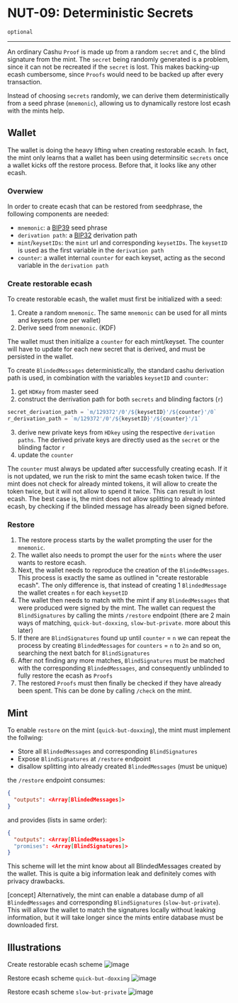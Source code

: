 NUT-09: Deterministic Secrets
==========================

`optional`

---

An ordinary Cashu `Proof` is made up from a random `secret` and `C`, the blind signature from the mint. The `secret` being randomly generated is a problem, since it can not be recreated if the `secret` is lost. This makes backing-up ecash cumbersome, since `Proofs` would need to be backed up after every transaction.

Instead of choosing `secrets` randomly, we can derive them deterministically from a seed phrase (`mnemonic`), allowing us to dynamically restore lost ecash with the mints help.

## Wallet

The wallet is doing the heavy lifting when creating restorable ecash. In fact, the mint only learns that a wallet has been using determinsitic `secrets` once a wallet kicks off the restore process. Before that, it looks like any other ecash.

### Overwiew

In order to create ecash that can be restored from seedphrase, the following components are needed:

* `mnemonic`: a [BIP39](https://github.com/bitcoin/bips/blob/master/bip-0039.mediawiki) seed phrase
* `derivation path`: a [BIP32](https://github.com/bitcoin/bips/blob/master/bip-0032.mediawiki) derivation path
* `mint`/`keysetIDs`: the `mint` url and corresponding `keysetIDs`. The `keysetID` is used as the first variable in the `derivation path`
* `counter`: a wallet internal `counter` for each keyset, acting as the second variable in the `derivation path`

  
### Create restorable ecash

To create restorable ecash, the wallet must first be initialized with a seed:

1. Create a random `mnemonic`. The same `mnemonic` can be used for all mints and keysets (one per wallet)
2. Derive seed from `mnemonic`. (KDF)

The wallet must then initialize a `counter` for each mint/keyset. The counter will have to update for each new secret that is derived, and must be persisted in the wallet.


To create `BlindedMessages` deterministically, the standard cashu derivation path is used, in combination with the variables `keysetID` and `counter`:


1. get `HDKey` from master seed
2. construct the derrivation path for both `secrets` and blinding factors (`r`)

```javascript
secret_derivation_path = `m/129372'/0'/${keysetID}'/${counter}'/0`
r_derivation_path = `m/129372'/0'/${keysetID}'/${counter}'/1`
```

3. derive new private keys from `HDkey` using the respective `derivation paths`. The derived private keys are directly used as the `secret` or the blinding factor `r`
4. update the `counter`

The `counter` must always be updated after successfully creating ecash. If it is not updated, we run the risk to mint the same ecash token twice. 
If the mint does not check for already minted tokens, it will allow to create the token twice, but it will not allow to spend it twice. This can result in lost ecash.
The best case is, the mint does not allow splitting to already minted ecash, by checking if the blinded message has already been signed before. 

### Restore

1. The restore process starts by the wallet prompting the user for the `mnemonic`.
2. The wallet also needs to prompt the user for the `mints` where the user wants to restore ecash.
3. Next, the wallet needs to reproduce the creation of the `BlindedMessages`. This process is exactly the same as outlined in "create restorable ecash". The only difference is, that instead of creating 1 `BlindedMessage` the wallet creates `n` for each `keysetID`
4. The wallet then needs to match with the mint if any `BlindedMessages` that were produced were signed by the mint. The wallet can request the `BlindSignatures` by calling the mints `/restore` endpoint (there are 2 main ways of matching, `quick-but-doxxing`, `slow-but-private`. more about this later)
5. If there are `BlindSignatures` found up until `counter` = `n` we can repeat the process by creating `BlindedMessages` for `counters` = `n` to `2n` and so on, searching the next batch for `BlindSignatures`
6. After not finding any more matches, `BlindSignatures` must be matched with the corresponding `BlindedMessages`, and consequently unblinded to fully restore the ecash as `Proofs`
7. The restored `Proofs` must then finally be checked if they have already been spent. This can be done by calling `/check` on the mint.

## Mint

To enable `restore` on the mint (`quick-but-doxxing`), the mint must implement the follwing:

- Store all `BlindedMessages` and corresponding `BlindSignatures`
- Expose `BlindSignatures` at `/restore` endpoint
- disallow splitting into already created `BlindedMessages` (must be unique)

the `/restore` endpoint consumes:

```json
{
  "outputs": <Array[BlindedMessages]>
}
```

and provides (lists in same order):

```json
{
  "outputs": <Array[BlindedMessages]>
  "promises": <Array[BlindSignatures]>
}
```

This scheme will let the mint know about all BlindedMessages created by the wallet. This is quite a big information leak and definitely comes with privacy drawbacks.


[concept]
Alternatively, the mint can enable a database dump of all `BlindedMessages` and corresponding `BlindSignatures` (`slow-but-private`). This will allow the wallet to match the signatures locally without leaking information, but it will take longer since the mints entire database must be downloaded first.

## Illustrations

Create restorable ecash scheme
![image](https://github.com/gandlafbtc/nuts/assets/123852829/f6396957-e48b-4747-b5b8-00b7de5cb7af)

Restore ecash scheme `quick-but-doxxing`
![image](https://github.com/gandlafbtc/nuts/assets/123852829/3620ce4c-98f3-4c1e-8969-280f2db09bdf)

Restore ecash scheme `slow-but-private`
![image](https://github.com/gandlafbtc/nuts/assets/123852829/da3b7ce2-38a8-47d4-be83-dfd39709cf79)


[00]: 00.md
[01]: 01.md
[02]: 02.md
[03]: 03.md
[04]: 04.md
[05]: 05.md
[06]: 06.md
[07]: 07.md
[08]: 08.md
[09]: 09.md
[10]: 10.md
[11]: 11.md
[12]: 12.md
